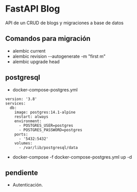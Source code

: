 # FastAPI Blog
API de un CRUD de blogs y migraciones a base de datos

## Comandos para migración
- alembic current
- alembic revision --autogenerate -m "first m"
- alembic upgrade head
## postgresql
- docker-compose-postgres.yml
```
version: '3.8'
services:
  db:
    image: postgres:14.1-alpine
    restart: always
    environment:
      - POSTGRES_USER=postgres
      - POSTGRES_PASSWORD=postgres
    ports:
      - '5432:5432'
    volumes:
      - /var/lib/postgresql/data
```
- docker-compose -f docker-compose-postgres.yml up -d

## pendiente
- Autenticación.